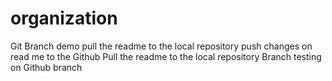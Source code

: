 # organization
Git Branch demo
pull the readme to the local repository 
push changes on read me to the Github
Pull the readme to the local repository 
Branch testing on Github branch